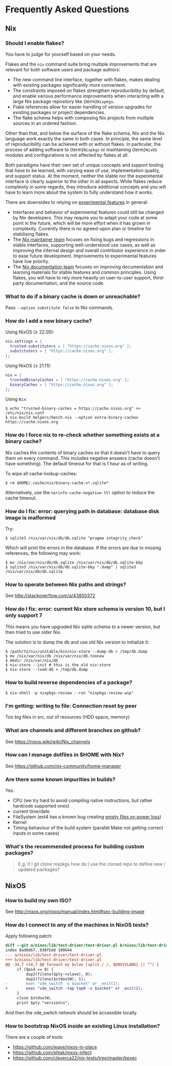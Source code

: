 # Frequently Asked Questions

## Nix

### Should I enable flakes?

You have to judge for yourself based on your needs.

Flakes and the `nix` command suite bring multiple improvements that are relevant for both software users and package authors:

- The new command line interface, together with flakes, makes dealing with existing packages significantly more convenient.
- The constraints imposed on flakes strengthen reproducibility by default, and enable various performance improvements when interacting with a large Nix package repository like {term}`Nixpkgs`.
- Flake references allow for easier handling of version upgrades for existing packages or project dependencies.
- The flake schema helps with composing Nix projects from multiple sources in an ordered fashion.

Other than that, and below the surface of the flake schema, Nix and the Nix language work exactly the same in both cases.
In principle, the same level of reproducibility can be achieved with or without flakes.
In particular, the process of adding software to {term}`Nixpkgs` or maintaining {term}`NixOS` modules and configurations is not affected by flakes at all.

Both paradigms have their own set of unique concepts and support tooling that have to be learned, with varying ease of use, implementation quality, and support status.
At the moment, neither the stable nor the experimental interface is clearly superior to the other in all aspects.
While flakes reduce complexity in some regards, they introduce additional concepts and you will have to learn more about the system to fully understand how it works.

There are downsides to relying on [experimental features](https://nixos.org/manual/nix/stable/command-ref/conf-file.html#conf-experimental-features) in general:

- Interfaces and behavior of experimental features could still be changed by Nix developers.
  This may require you to adapt your code at some point in the future, which will be more effort when it has grown in complexity.
  Currently there is no agreed-upon plan or timeline for stabilising flakes.
- The [Nix maintainer team](https://nixos.org/community/teams/nix.html) focuses on fixing bugs and regressions in stable interfaces, supporting well-understood use cases, as well as improving the internal design and overall contributor experience in order to ease future development.
  Improvements to experimental features have low priority.
- The [Nix documentation team](https://nixos.org/community/teams/documentation.html) focuses on improving documentation and learning materials for stable features and common principles.
  Using flakes, you will have to rely more heavily on user-to-user support, third-party documentation, and the source code.

### What to do if a binary cache is down or unreachable?

Pass `--option substitute false` to Nix commands.

### How do I add a new binary cache?

Using NixOS (≥ 22.05):

```nix
nix.settings = {
  trusted-substituters = [ "https://cache.nixos.org" ];
  substituters = [ "https://cache.nixos.org" ];
};
```

Using NixOS (≤ 21.11):

```nix
nix = {
  trustedBinaryCaches = [ "https://cache.nixos.org" ];
  binaryCaches = [ "https://cache.nixos.org" ];
};
```

Using `Nix`:

```shell-session
$ echo "trusted-binary-caches = https://cache.nixos.org" >> /etc/nix/nix.conf
$ nix-build helpers/bench.nix --option extra-binary-caches https://cache.nixos.org
```

### How do I force nix to re-check whether something exists at a binary cache?

Nix caches the contents of binary caches so that it doesn't have to query them
on every command. This includes negative answers (cache doesn't have something).
The default timeout for that is 1 hour as of writing.

To wipe all cache-lookup-caches:

```shell-session
$ rm $HOME/.cache/nix/binary-cache-v*.sqlite*
```

Alternatively, use the `narinfo-cache-negative-ttl` option to reduce the
cache timeout.

### How do I fix: error: querying path in database: database disk image is malformed

Try:

```shell-session
$ sqlite3 /nix/var/nix/db/db.sqlite "pragma integrity_check"
```

Which will print the errors in the database. If the errors are due to missing
references, the following may work:

```shell-session
$ mv /nix/var/nix/db/db.sqlite /nix/var/nix/db/db.sqlite-bkp
$ sqlite3 /nix/var/nix/db/db.sqlite-bkp ".dump" | sqlite3 /nix/var/nix/db/db.sqlite
```

### How to operate between Nix paths and strings?

See <http://stackoverflow.com/a/43850372>

### How do I fix: error: current Nix store schema is version 10, but I only support 7

This means you have upgraded Nix sqlite schema to a newer version, but then tried
to use older Nix.

The solution is to dump the db and use old Nix version to initialize it:

```shell-session
$ /path/to/nix/unstable/bin/nix-store --dump-db > /tmp/db.dump
$ mv /nix/var/nix/db /nix/var/nix/db.toonew
$ mkdir /nix/var/nix/db
$ nix-store --init # this is the old nix-store
$ nix-store --load-db < /tmp/db.dump
```

### How to build reverse dependencies of a package?

```shell-session
$ nix-shell -p nixpkgs-review --run "nixpkgs-review wip"
```

### I'm getting: writing to file: Connection reset by peer

Too big files in src, out of resources (HDD space, memory)

### What are channels and different branches on github?

See <https://nixos.wiki/wiki/Nix_channels>

### How can I manage dotfiles in \$HOME with Nix?

See <https://github.com/nix-community/home-manager> 

### Are there some known impurities in builds?

Yes.

- CPU (we try hard to avoid compiling native instructions, but rather hardcode supported ones)
- current time/date
- FileSystem (ext4 has a known bug creating [empty files on power loss](https://github.com/NixOS/nixpkgs/issues/15581))
- Kernel
- Timing behaviour of the build system (parallel Make not getting correct inputs in some cases)

### What's the recommended process for building custom packages?

> E.g. if I git clone nixpkgs how do I use the cloned repo to define new / updated packages?

## NixOS

### How to build my own ISO?

See <http://nixos.org/nixos/manual/index.html#sec-building-image>

### How do I connect to any of the machines in NixOS tests?

Apply following patch:

```diff
diff --git a/nixos/lib/test-driver/test-driver.pl b/nixos/lib/test-driver/test-driver.pl
index 8ad0d67..838fbdd 100644
--- a/nixos/lib/test-driver/test-driver.pl
+++ b/nixos/lib/test-driver/test-driver.pl
@@ -34,7 +34,7 @@ foreach my $vlan (split / /, $ENV{VLANS} || "") {
     if ($pid == 0) {
         dup2(fileno($pty->slave), 0);
         dup2(fileno($stdoutW), 1);
-        exec "vde_switch -s $socket" or _exit(1);
+        exec "vde_switch -tap tap0 -s $socket" or _exit(1);
     }
     close $stdoutW;
     print $pty "version\n";
```

And then the vde_switch network should be accessible locally.

### How to bootstrap NixOS inside an existing Linux installation?

There are a couple of tools:

- <https://github.com/jeaye/nixos-in-place>
- <https://github.com/elitak/nixos-infect>
- <https://github.com/cleverca22/nix-tests/tree/master/kexec>
